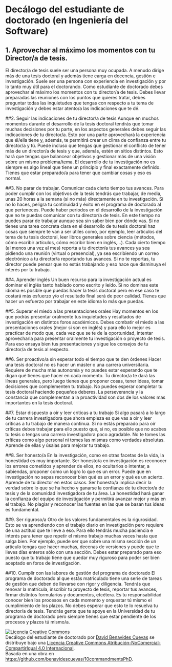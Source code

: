 # Decálogo del estudiante de doctorado (en Ingeniería del Software)

## 1.	Aprovechar al máximo los momentos con tu Director/a de tesis.
El director/a de tesis suele ser una persona muy ocupada. A menudo dirige más de una tesis doctoral y además tiene carga en docencia, gestión e investigación. Suele ser una persona con experiencia en investigación y por lo tanto muy útil para el doctorando. Como estudiante de doctorado debes aprovechar al máximo los momentos con tu director/a de tesis. Debes llevar preparadas las reuniones con los puntos que quieres tratar, debes preguntar todas las inquietudes que tengas con respecto a tu tema de investigación y debes estar atento/a las indicaciones que te dé.

##2.	Seguir las indicaciones de tu director/a de tesis
Aunque en muchos momentos durante el desarrollo de la tesis doctoral tendrás que tomar muchas decisiones por tu parte, en los aspectos generales debes seguir las indicaciones de tu director/a. Esto por una parte aprovechará la experiencia que él/ella tiene y, además, te permitirá crear un clima de confianza entre tu director/a y tú. Puede incluso que tengas que gestionar el conflicto de tener más de un director/a de tesis y que, además, estén en sitios distintos. Esto hará que tengas que balancear objetivos y gestionar más de una visión sobre un mismo problema/tema. El desarrollo de tu investigación no es siempre es algo lineal que tiene un principio y final exactamente definido. Tienes que estar preparado/a para tener que cambiar cosas y eso es normal.

##3.	No parar de trabajar. Comunicar cada cierto tiempo tus avances. 
Para poder cumplir con los objetivos de la tesis tendrás que trabajar, de media, unas 20 horas a la semana (si no más) directamente en tu investigación. Si no lo haces, peligra tu continuidad y éxito en el programa de doctorado al que perteneces. Puede haber periodos en el desarrollo de la investigación que no te puedas comunicar  con tu director/a de tesis. En este tiempo no puedes parar de trabajar aunque sea sin saber bien por dónde vas. Si no tienes una tarea concreta clara en el desarrollo de tu tesis doctoral haz cosas que siempre te van a ser útiles como, por ejemplo, leer artículos del tema de tu tesis doctoral, leer libros generales sobre ciencia (métodos, cómo escribir artículos, cómo escribir bien en inglés,…). Cada cierto tiempo (al menos una vez al mes) reporta a tu director/a tus avances ya sea pidiendo una reunión (virtual o presencial), ya sea escribiendo un correo electrónico a tu director/a reportando tus avances. Si no te reportas, tu director puede pensar que no estás trabajando y eso hace que disminuya el interés por tu trabajo. 

##4.	Aprender inglés
Un buen recurso para la investigación actual es dominar el inglés tanto hablado como escrito y leído. Si no dominas este idioma es posible que puedas hacer la tesis doctoral pero en ese caso te costará más esfuerzo y/o el resultado final será de peor calidad. Tienes que hacer un esfuerzo por trabajar en este idioma lo más que puedas. 

##5.	Superar el miedo a las presentaciones orales
Hay momentos en los que podrás presentar oralmente tus inquietudes y resultados de investigación en distintos foros académicos. Debes combatir el miedo a las presentaciones orales (mejor si son en inglés) y para ello lo mejor es practicar de modo que, cada vez que se te de la oportunidad, intentar aprovecharla para presentar oralmente tu investigación o proyecto de tesis. Para eso ensaya bien tus presentaciones y sigue los consejos de tu director/a de tesis al respecto.

##6.	Ser proactivo/a sin esperar todo el tiempo que te den órdenes
Hacer una tesis doctoral no es hacer un máster o una carrera universitaria. Requiere de mucha más autonomía y no puedes estar esperando que te digan qué tienes que hacer en cada momento. Tu director/a te dará las líneas generales, pero luego tienes que proponer cosas, tener ideas, tomar decisiones que complementen tu trabajo. No puedes esperar completar tu tesis doctoral haciendo pequeños deberes. La perseverancia y la constancia que complementan a la proactividad son dos de los valores mas importantes en la tesis doctoral.

##7.	Estar dispuesto a oír y leer críticas a tu trabajo
Si algo pasará a lo largo de tu carrera investigadora que ahora empieza es que vas a oír y leer críticas a tu trabajo de manera continua. Si no estás preparado para oír críticas debes trabajar para ello puesto que, si no, es posible que no acabes tu tesis o tengas una carrera investigadora poco agradable. No te tomes las críticas como algo personal ni tomes las mismas como verdades absolutas. Aprende de ellas y úsalas para mejorar tu trabajo.

##8.	Ser honesto/a
En la investigación, como en otras facetas de la vida, la honestidad es muy importante. Ser honesto/a en investigación es reconocer los errores cometidos y aprender de ellos, no ocultarlos o intentar, a sabiendas, proponer como un logro lo que es un error. Puede que en investigación no sepas reconocer bien qué es un error y qué es un acierto. Aprende de tu director en estos casos. Ser honesto/a implica decir la verdad sobre lo que se ha hecho y ganarse la confianza de tu director/a de tesis y de la comunidad investigadora de tu área. La honestidad hará ganar la confianza del equipo de investigación y permitirá avanzar mejor y más en el trabajo. No plagiar y reconocer las fuentes en las que se basan tus ideas es fundamental.

##9.	Ser riguroso/a
Otro de los valores fundamentales es la rigurosidad. Esto se va aprendiendo con el trabajo diario en investigación pero requiere de una actitud que te lleve a eso. Para ello tendrás mucha paciencia e interés para tener que repetir el mismo trabajo muchas veces hasta que salga bien. Por ejemplo, puede ser que sobre una misma sección de un artículo tengas que hacer muchas, decenas de versiones y puede que te lleves días enteros sólo con una sección. Debes estar preparado para eso puesto que tu trabajo tiene que quedar muy riguroso para poder ser bien aceptado en foros de investigación.

##10.	Cumplir con las labores de gestión del programa de doctorado
El programa de doctorado al que estás matriculado tiene una serie de tareas de gestión que deben de llevarse con rigor y diligencia. Tendrás que renovar la matrícula, inscribir tu proyecto de tesis, reportar tus avances, firmar distintos formularios y documentos, etcétera. Es tu responsabilidad conocer bien los procesos en cada momento y orquestar tú mismo el cumplimiento de los plazos. No debes esperar que esto te lo resuelva tu director/a de tesis. Tendrás gente que te apoye en la Universidad de tu programa de doctorado pero siempre tienes que estar pendiente de los procesos y plazos tú mismo/a. 


<a rel="license" href="http://creativecommons.org/licenses/by-nc-sa/4.0/"><img alt="Licencia Creative Commons" style="border-width:0" src="https://i.creativecommons.org/l/by-nc-sa/4.0/88x31.png" /></a><br /><span xmlns:dct="http://purl.org/dc/terms/" href="http://purl.org/dc/dcmitype/Text" property="dct:title" rel="dct:type">Decálogo del estudiante de doctorado</span> por <a xmlns:cc="http://creativecommons.org/ns#" href="http://www.lsi.us.es/~dbc" property="cc:attributionName" rel="cc:attributionURL">David Benavides Cuevas</a> se distribuye bajo una <a rel="license" href="http://creativecommons.org/licenses/by-nc-sa/4.0/">Licencia Creative Commons Atribución-NoComercial-CompartirIgual 4.0 Internacional</a>.<br />Basada en una obra en <a xmlns:dct="http://purl.org/dc/terms/" href="https://github.com/benavidescuevas/10commandmentsPhD" rel="dct:source">https://github.com/benavidescuevas/10commandmentsPhD</a>.
